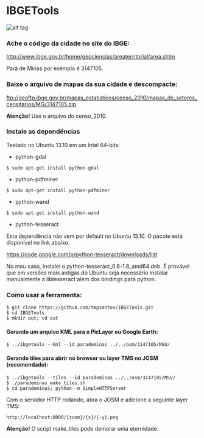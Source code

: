IBGETools
=========

![alt tag](https://raw.github.com/tmpsantos/IBGETools/master/docs/screenshot.png)

### Ache o código da cidade no site do IBGE:

http://www.ibge.gov.br/home/geociencias/areaterritorial/area.shtm

Pará de Minas por exemplo é 3147105.

### Baixe o arquivo de mapas da sua cidade e descompacte:

ftp://geoftp.ibge.gov.br/mapas_estatisticos/censo_2010/mapas_de_setores_censitarios/MG/3147105.zip

**Atenção!** Use o arquivo do censo_2010.

### Instale as dependências

Testado no Ubuntu 13.10 em um Intel 64-bits:

* python-gdal

`$ sudo apt-get install python-gdal`

* python-pdfminer

`$ sudo apt-get install python-pdfminer`

* python-wand

`$ sudo apt-get install python-wand`

* python-tesseract

Esta dependência não vem por default no Ubuntu 13.10. O pacote está disponível no link abaixo.

https://code.google.com/p/python-tesseract/downloads/list

No meu caso, instalei o python-tesseract_0.8-1.8_amd64.deb. É provável que em versões mais antigas do Ubuntu seja necessário instalar manualmente a libtesseract além dos bindings para python.

### Como usar a ferramenta:

```
$ git clone https://github.com/tmpsantos/IBGETools.git
$ cd IBGETools
$ mkdir out; cd out
```
#### Gerando um arquivo KML para o PicLayer ou Google Earth:
```
$ ../ibgetools --kml --id parademinas ../../osm/3147105/MSU/
```
#### Gerando tiles para abrir no browser ou layer TMS no JOSM (recomendado):
```
$ ../ibgetools --tiles --id parademinas ../../osm/3147105/MSU/
$ ./parademinas_make_tiles.sh
$ cd parademinas; python -m SimpleHTTPServer
```
Com o servidor HTTP rodando, abra o JOSM e adicione a seguinte layer TMS:
```
http://localhost:8000/{zoom}/{x}/{-y}.png
```
**Atenção!** O script make_tiles pode demorar uma eternidade.

